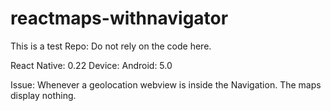 # reactmaps-withnavigator

This is a test Repo: Do not rely on the code here.

React Native: 0.22
Device: Android: 5.0

Issue: Whenever a geolocation webview is inside the Navigation. The maps display nothing.
